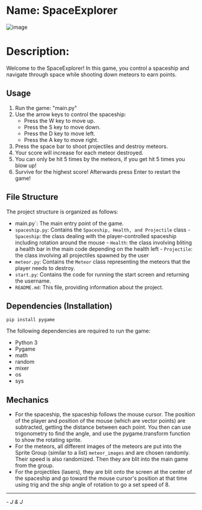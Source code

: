 
# Name: SpaceExplorer
![image](https://github.com/TaroBus/SpaceExplorer/assets/118489515/d416fa4b-a995-4d54-abe9-67ab9a806ea5)

# Description:

Welcome to the SpaceExplorer!  In this game,  you control a spaceship and navigate through space while shooting down meteors to earn points.

## Usage

1.  Run the game: "main.py"
2.  Use the arrow keys to control the spaceship:
    -   Press the W key to move up.
    -   Press the S key to move down.
    -   Press the D key to move left.
    -   Press the A key to move right.
3.  Press the space bar to shoot projectiles and destroy meteors.
4.  Your score will increase for each meteor destroyed.
5.  You can only be hit 5 times by the meteors, if you get hit 5 times you blow up!
6.  Survive for the highest score! Afterwards press Enter to restart the game!

## File Structure

The project structure is organized as follows:

-  main.py`: The main entry point of the game.
-   `spaceship.py`: Contains the  `Spaceship, Health, and Projectile`  class -  `Spaceship`: the class dealing with the player-controlled spaceship including rotation around the mouse -  `Health`: the class involving bliting a health bar in the main code depending on the health left -  `Projectile`: the class involving all projectiles spawned by the user
-   `meteor.py`: Contains the  `Meteor`  class representing the meteors that the player needs to destroy.
-   `start.py`: Contains the code for running the start screen and returning the username.
-   `README.md`: This file, providing information about the project.

## Dependencies (Installation)

`pip install pygame`

The following dependencies are required to run the game:

-   Python 3
-   Pygame
-   math
-   random
-   mixer
-   os
-   sys

## Mechanics

-   For the spaceship, the spaceship follows the mouse cursor. The position of the player and position of the mouse (which are vector points) are subtracted, getting the distance between each point. You then can use trigonometry to find the angle, and use the pygame.transform function to show the rotating sprite.
-   For the meteors, all different images of the meteors are put into the Sprite Group (similar to a list)  `meteor_images`  and are chosen randomly. Their speed is also randomized. Then they are blit into the main game from the group.
-   For the projectiles (lasers), they are blit onto the screen at the center of the spaceship and go toward the mouse cursor's position at that time using trig and the ship angle of rotation to go a set speed of 8.

------------


*- J & J*
